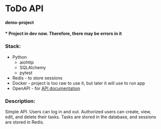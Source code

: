# ToDo API

#### demo-project

#### * Project in dev now. Therefore, there may be errors in it

### Stack:
* Python
  * aiohttp
  * SQLAlchemy
  * pytest
* Redis - to store sessions
* Docker - project is too raw to use it, but later it will use to run app
* OpenAPI - for [API documentation](docs/api.yaml)

### Description:

Simple API. Users can log in and out. Authorized users can create, view,
edit, and delete their tasks. Tasks are stored in the database, and 
sessions are stored in Redis.